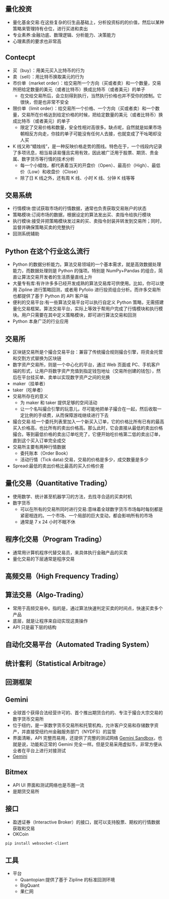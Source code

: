 ## 量化投资

* 量化基金交易:在这些复杂的衍生品基础上，分析投资标的的价值，然后以某种策略来管理持有仓位，进行买进和卖出
* 专业素养:金融功底、数理逻辑、分析能力、决策能力
* 心理素质的要求也非常高

## Contecpt

* 买（buy）：用美元买入比特币的行为
* 卖（sell）：用比特币换取美元的行为
* 市价单（market order）：给交易所一个方向（买或者卖）和一个数量，交易所把给定数量的美元（或者比特币）换成比特币（或者美元）的单子
	- 在交给交易所后，会立刻得到执行，当然执行价格也并不受你的控制。它很快，但是也非常不安全
* 限价单（limit order）：给交易所一个价格、一个方向（买或者卖）和一个数量，交易所在价格达到给定价格的时候，把给定数量的美元（或者比特币）换成比特币（或者美元）的单子
	- 限定了交易价格和数量，安全性相对高很多。缺点呢，自然就是如果市场朝相反方向走，你挂的单子可能没有任何人去接，也就变成了干吆喝却没人买
* K 线又称“蜡烛线”，是一种反映价格走势的图线。特色在于，一个线段内记录了多项讯息，相当易读易懂且实用有效，因此被广泛用于股票、期货、贵金属、数字货币等行情的技术分析
	- 每一个小蜡烛，都代表着当天的开盘价（Open）、最高价（High）、最低价（Low）和收盘价（Close）
	- 除了日 K 线之外，还有周 K 线、小时 K 线、分钟 K 线等等

## 交易系统

* 行情模块:尝试获取市场的行情数据，通常也负责获取交易账户的状态
* 策略模块:订阅市场的数据，根据设定的算法发出买、卖指令给执行模块
* 执行模块:接受并把策略模块发过来的买、卖指令封装并转发到交易所；同时，监督并确保策略买卖的完整执行
* 回测系统辅助

## Python 在这个行业这么流行

* Python 的数据分析能力。算法交易领域的一个基本需求，就是高效数据处理能力，而数据处理则是 Python 的强项。特别是 NumPy+Pandas 的组合，简直让算法交易开发者的生活质量直线上升
* 大量专有库:有许许多多已经开发成熟的算法交易库可供使用。比如，你可以使用 Zipline 进行策略回测，或者用 Pyfolio 进行投资组合分析。而许多交易所也都提供了基于 Python 的 API 客户端
* 便利的交易平台:有一些算法交易平台可以执行自定义 Python 策略，无需搭建量化交易框架。算法交易平台，实际上等效于帮用户完成了行情模块和执行模块。用户只需要在其中定义策略模块，即可进行算法交易和回测
* Python 本身广泛的行业应用

## 交易所

* 区块链交易所是个撮合交易平台：兼容了传统撮合规则撮合引擎，将资金托管和交割方式替换为区块链
* 数字资产交易所，则是一个中心化的平台，通过 Web 页面或 PC、手机客户端的形式，让用户将数字资产充值到指定钱包地址（交易所创建的钱包），然后在平台挂买单、卖单以实现数字资产之间的兑换
* maker（挂单者）
* taker（吃单者）
* 交易所存在的意义
	- 为 maker 和 taker 提供足够的空间活动
	- 让一个名叫撮合引擎的玩意儿，尽可能地把单子撮合在一起，然后收取一定比例的手续费，从而保障游戏继续进行下去
* 撮合交易:给一个委托列表里加入一个新买入订单，它的价格比所有已有的最高买入价格高，也比所有的卖出价格高。那么此时，它会直接从最低的卖出价格撮合。等到最低价格的卖出订单吃完了，它便开始吃价格第二低的卖出订单，直到这个买入订单完全成交
* 交易所主要有两种行情数据
	- 委托账本（Order Book）
	- 活动行情（Tick data):交易，交易的价格是多少，成交数量是多少
* Spread:最低的卖出价格比最高的买入价格价差

## 量化交易（Quantitative Trading）

* 使用数学、统计甚至机器学习的方法，去找寻合适的买卖时机
* 数字货币
    - 可以在所有的交易所同时进行交易:意味着全球数字货币市场每时每刻都是紧密相连的。一个市场、一个局部的巨大变动，都会影响所有的市场
    - 通常是 7 x 24 小时不眠不休

## 程序化交易（Program Trading）

* 通常用计算机程序代替交易员，来具体执行金融产品的买卖
* 量化交易的下层通常是程序交易

## 高频交易（High Frequency Trading）

## 算法交易（Algo-Trading）

* 常用于高频交易中。指的是，通过算法快速判定买卖的时间点，快速买卖多个产品
* 底层，就是让程序来自动实现这类操作
* API 只是最下层的结构

## 自动化交易平台（Automated Trading System）

## 统计套利（Statistical Arbitrage）

## 回测框架

## Gemini

* 全球首个获得合法经营许可的、首个推出期货合约的、专注于撮合大宗交易的数字货币交易所
* 位于纽约，是一家数字货币交易所和托管机构，允许客户交易和存储数字资产，并直接受纽约州金融服务部门（NYDFS）的监管
* 界面清晰，API 完整而易用，还提供了完整的测试网络 [Gemini Sandbox](https://exchange.sandbox.gemini.com/register)，也就是说，功能和正常的 Gemini 完全一样。但是交易采用虚拟币，非常方便从业者在平台上进行对接测试
* [Gemini](https://docs.gemini.com/rest-api/#private-api-invocatio)

##  Bitmex

* API UI 界面和测试网络也是币圈一流
* 是期货交易所

## 接口

* 盈透证券（Interactive Broker）的接口，就可以支持股票、期权的行情数据获取和交易
* OKCoin

```sh
pip install websocket-client
```

## 工具

* 平台
    - Quantopian:提供了基于 Zipline 的标准回测环境
    - BigQuant
    - 果仁网
